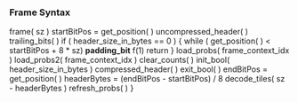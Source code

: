 ### Frame Syntax

<div class="syntax">
frame( sz )
    startBitPos = get_position( )
    uncompressed_header( )
    trailing_bits( )
    if ( header_size_in_bytes == 0 )  {
        while ( get_position( ) < startBitPos + 8 * sz)
            <b>padding_bit</b>                                               f(1)
        return
    }
    load_probs( frame_context_idx )
    load_probs2( frame_context_idx )
    clear_counts( )
    init_bool( header_size_in_bytes )
    compressed_header( )
    exit_bool( )
    endBitPos = get_position( )
    headerBytes = (endBitPos - startBitPos) / 8
    decode_tiles( sz - headerBytes )
    refresh_probs( )
}

</div>
